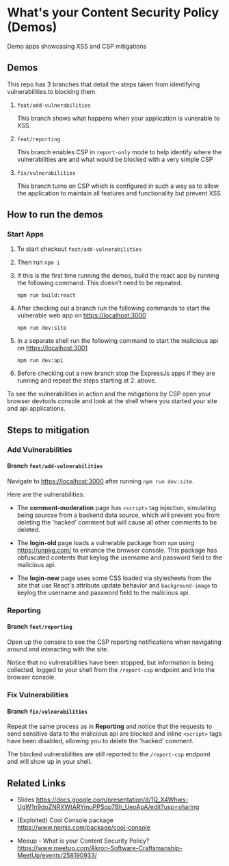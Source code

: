 # What's your Content Security Policy (Demos)

Demo apps showcasing XSS and CSP mitigations

## Demos

This repo has 3 branches that detail the steps taken from identifying vulnerabilities to blocking them.

1. `feat/add-vulnerabilities`

   This branch shows what happens when your application is vunerable to XSS.

2. `feat/reporting`

   This branch enables CSP in `report-only` mode to help identify where the vulnerabilities are and what would be blocked with a very simple CSP

3. `fix/vulnerabilities`

   This branch turns on CSP which is configured in such a way as to allow the application to maintain all features and functionality but prevent XSS

## How to run the demos

### Start Apps

1. To start checkout `feat/add-vulnerabilities`

1. Then run `npm i`

1. If this is the first time running the demos, build the react app by running the following command. This doesn't need to be repeated.

   `npm run build:react`

1. After checking out a branch run the following commands to start the vulnerable web app on <https://localhost:3000>

   `npm run dev:site`

1. In a separate shell run the following command to start the malicious api on <https://localhost:3001>

   `npm run dev:api`

1. Before checking out a new branch stop the ExpressJs apps if they are running and repeat the steps starting at 2. above.

To see the vulnerabilities in action and the mitigations by CSP open your browser devtools console and look at the shell where you started your site and api applications.

## Steps to mitigation

### Add Vulnerabilities

#### Branch `feat/add-vulnerabilities`

Navigate to <https://localhost:3000> after running `npm run dev:site`.

Here are the vulnerabilities:

- The **comment-moderation** page has `<script>` tag injection, simulating being sourcse from a backend data source, which will prevent you from deleting the 'hacked' comment but will cause all other comments to be deleted.

- The **login-old** page loads a vulnerable package from `npm` using <https://unpkg.com/> to enhance the browser console. This package has obfuscated contents that keylog the username and password field to the malicious api.

- The **login-new** page uses some CSS loaded via stylesheets from the site that use React's attribute update behavior and `background-image` to keylog the username and password field to the malicious api.

### Reporting

#### Branch `feat/reporting`

Open up the console to see the CSP reporting notifications when navigating around and interacting with the site.

Notice that no vulnerabilities have been stopped, but information is being collected, logged to your shell from the `/report-csp` endpoint and into the browser console.

### Fix Vulnerabilities

#### Branch `fix/vulnerabilities`

Repeat the same process as in **Reporting** and notice that the requests to send sensitive data to the malicious api are blocked and inline `<script>` tags have been disabled, allowing you to delete the 'hacked' comment.

The blocked vulnerabilities are still reported to the `/report-csp` endpoint and will show up in your shell.

## Related Links

- Slides <https://docs.google.com/presentation/d/1Q_X4Whws-UgW1n9doZNRXWtARYmuPPSqp7Bh_UeoApA/edit?usp=sharing>

- (Exploited) Cool Console package <https://www.npmjs.com/package/cool-console>

- Meeup - What is your Content Security Policy? <https://www.meetup.com/Akron-Software-Craftsmanship-MeetUp/events/258190933/>
